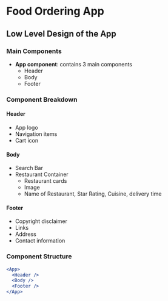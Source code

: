 
# Food Ordering App

<!-- wireframing is done -->

## Low Level Design of the App

### Main Components
- **App component**: contains 3 main components
  - Header
  - Body
  - Footer

### Component Breakdown

#### Header
- App logo
- Navigation items
- Cart icon

#### Body
- Search Bar
- Restaurant Container
  - Restaurant cards
   - Image 
   - Name of Restaurant, Star Rating, Cuisine, delivery time

#### Footer
- Copyright disclaimer
- Links
- Address
- Contact information

### Component Structure
```jsx
<App>
  <Header />
  <Body />
  <Footer />
</App>
